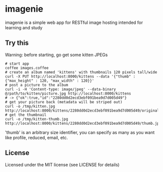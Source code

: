 imagenie
========

imagenie is a simple web app for RESTful image hosting intended for learning and
study

Try this
--------

Warning: before starting, go get some kitten JPEGs

    # start app
    coffee images.coffee
    # create an album named 'kittens' with thumbnails 120 pixels tall/wide
    curl -X PUT http://localhost:8000/kittens --data '{"thumb" : {"max_height" : 120, "max_width" : 120}}'
    # post a picture to the album
    curl -i -H 'Content-type: image/jpeg' --data-binary @/path/to/kitten/picture.jpg http://localhost:8000/kittens
    # -> {"ok":true,"id":"2280dd0d2ecd3ebf091bea9d7d005d49"}
    # get your picture back (metadata will be striped out)
    curl -o /tmp/kitten.jpg http://localhost:8000/kittens/2280dd0d2ecd3ebf091bea9d7d005d49/original.jpg
    # get the thumbnail
    curl -o /tmp/kitten-thumb.jpg http://localhost:8000/kittens/2280dd0d2ecd3ebf091bea9d7d005d49/thumb.jpg

'thumb' is an arbitrary size identifier, you can specify as many as you want
like profile, reduced, email, etc.

License
-------
Licensed under the MIT license (see LICENSE for details)
